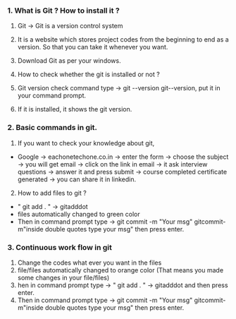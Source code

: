### 1. What is Git ? How to install it ?

1.  Git -> Git is a version control system
2.  It is a website which stores project codes from the beginning to end as a version. So that you can take it whenever you want.

3.  Download Git as per your windows.
4.  How to check whether the git is installed or not ?
5.  Git version check command type -> git --version git<space>--version, put it in your command prompt.
6.  If it is installed, it shows the git version.

### 2. Basic commands in git.

1. If you want to check your knowledge about git,

- Google -> eachonetechone.co.in -> enter the form -> choose the subject -> you will get email -> click on the link in email -> it ask interview questions -> answer it and press submit -> course completed certificate generated -> you can share it in linkedin.

2. How to add files to git ?

- " git add . " -> git<space>add<space>dot
- files automatically changed to green color
- Then in command prompt type -> git commit -m "Your msg" git<space>commit<space>-m<space>"inside double quotes type your msg" then press enter.

### 3. Continuous work flow in git

1.  Change the codes what ever you want in the files
2.  file/files automatically changed to orange color (That means you made some changes in your file/files)
3.  hen in command prompt type -> " git add . " -> git<space>add<space>dot and then press enter.
4.  Then in command prompt type -> git commit -m "Your msg" git<space>commit<space>-m<space>"inside double quotes type your msg" then press enter.
